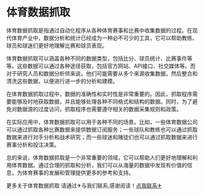 # 体育数据抓取

体育数据抓取是指通过自动化程序从各种体育赛事和比赛中收集数据的过程。在现代体育产业中，数据分析和统计已经成为一种必不可少的工具，它可以帮助教练、球员和球迷们更好地理解比赛和球员表现。

体育数据抓取可以涵盖各种不同的数据类型，包括比分、球员统计、比赛事件等等。这些数据可以通过各种途径获取，包括官方网站、API接口、社交媒体等。而对于研究人员和数据分析师来说，他们可能需要从多个来源收集数据，然后整合和清洗这些数据，以便进行进一步的分析和建模。

在体育数据抓取过程中，数据的准确性和实时性是非常重要的。因此，抓取程序需要能够及时地获取数据，并且能够处理各种不同格式和结构的数据。同时，为了避免对数据源的过度访问，抓取程序也需要遵守相关的数据采集规则和政策。

在实际应用中，体育数据抓取可以用于各种不同的场景。比如，一些体育数据公司可以通过抓取各种比赛数据来提供数据订阅服务；一些球队和教练也可以通过抓取数据来进行对手分析和战术研究；而一些球迷和赌徒们也可以通过抓取数据来进行赛事分析和投注决策。

总的来说，体育数据抓取是一个非常重要的领域，它可以帮助人们更好地理解和利用体育数据。通过合理的抓取和分析，我们可以从海量的数据中发现有价值的信息，为体育赛事的发展和管理提供更多的参考和支持。

更多关于体育数据抓取 请通过✈与我们联系,感谢阅读！[点我联系✈](https://chat.k02.cc)